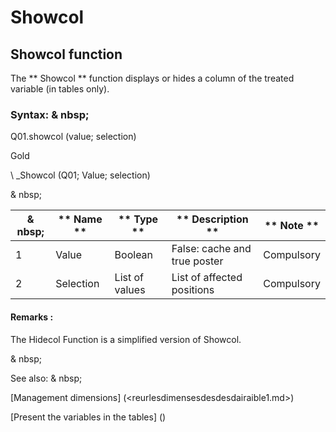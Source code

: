# Showcol

## Showcol function

The ** Showcol ** function displays or hides a column of the treated variable (in tables only).

### Syntax: & nbsp;

Q01.showcol (value; selection)

Gold

\ _Showcol (Q01; Value; selection)

& nbsp;

|& nbsp;|** Name ** |** Type ** |** Description ** |** Note ** |
|--- |--- |--- |--- |--- |
|&#49;|Value |Boolean |False: cache and true poster |Compulsory |
|&#50;|Selection |List of values ​​|List of affected positions |Compulsory |


#### Remarks :

The Hidecol Function is a simplified version of Showcol.

& nbsp;

See also: & nbsp;

[Management dimensions] (<reurlesdimensesdesdesdairaible1.md>)

[Present the variables in the tables] (<PertERDERLESVARIABLE WHILESTAB1.MD>)